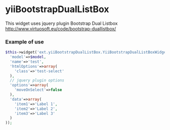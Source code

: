 yiiBootstrapDualListBox
=======================
This widget uses jquery plugin Bootstrap Dual Listbox http://www.virtuosoft.eu/code/bootstrap-duallistbox/

### Example of use
```php
$this->widget('ext.yiiBootstrapDualListBox.YiiBootstrapDualListBoxWidget', array(
  'model'=>$model,
  'name'=>'test',
  'htmlOptions'=>array(
    'class'=>'test-select'
  ),
  // jquery plugin options
  'options'=>array(
    'moveOnSelect'=>false
  ),
  'data'=>array(
    'item1'=>'Label 1',
    'item2'=>'Label 2',
    'item3'=>'Label 3'
  )
));
```
